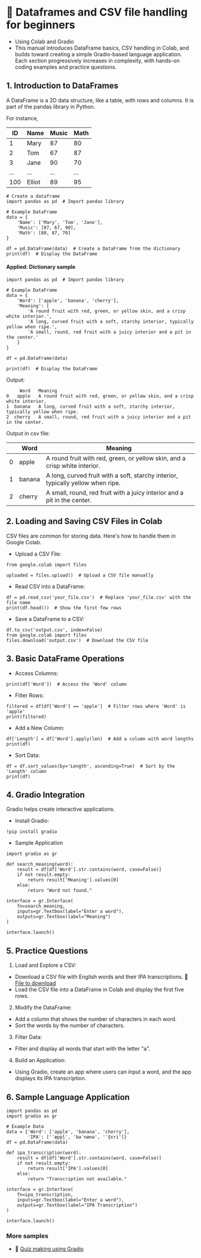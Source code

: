 # 🍃 Dataframes and CSV file handling for beginners

+ Using Colab and Gradio
+ This manual introduces DataFrame basics, CSV handling in Colab, and builds toward creating a simple Gradio-based language application. Each section progressively increases in complexity, with hands-on coding examples and practice questions.

## 1. Introduction to DataFrames
A DataFrame is a 2D data structure, like a table, with rows and columns. It is part of the pandas library in Python.

For instance,

|ID|Name|Music|Math|
|--|--|--|--|
|1|Mary|87|80|
|2|Tom|67|87|
|3|Jane|90|70|
|...|...|...|...|
|100|Elliot|89|95|

```
# Create a dataframe
import pandas as pd  # Import pandas library

# Example DataFrame
data = {
    'Name': ['Mary', 'Tom', 'Jane'],
    'Music': [87, 67, 90],
    'Math': [80, 87, 70]
}

df = pd.DataFrame(data)  # Create a DataFrame from the dictionary
print(df)  # Display the DataFrame
```
#### Applied: Dictionary sample

```
import pandas as pd  # Import pandas library

# Example DataFrame
data = {
    'Word': ['apple', 'banana', 'cherry'],
    'Meaning': [
        'A round fruit with red, green, or yellow skin, and a crisp white interior.',
        'A long, curved fruit with a soft, starchy interior, typically yellow when ripe.',
        'A small, round, red fruit with a juicy interior and a pit in the center.'
    ]
}

df = pd.DataFrame(data)

print(df)  # Display the DataFrame

```

Output:

```
     Word   Meaning
0   apple   A round fruit with red, green, or yellow skin, and a crisp white interior.
1  banana   A long, curved fruit with a soft, starchy interior, typically yellow when ripe.
2  cherry   A small, round, red fruit with a juicy interior and a pit in the center.

```

Output in csv file:

|  |Word|Meaning|
|--|--|--|
|0|   apple|   A round fruit with red, green, or yellow skin, and a crisp white interior.|
|1|  banana|   A long, curved fruit with a soft, starchy interior, typically yellow when ripe.|
|2|  cherry|   A small, round, red fruit with a juicy interior and a pit in the center.|



## 2. Loading and Saving CSV Files in Colab
CSV files are common for storing data. Here's how to handle them in Google Colab.

+ Upload a CSV File:
  
```
from google.colab import files

uploaded = files.upload()  # Upload a CSV file manually

```

+ Read CSV into a DataFrame:

```
df = pd.read_csv('your_file.csv')  # Replace 'your_file.csv' with the file name
print(df.head())  # Show the first few rows

```
+ Save a DataFrame to a CSV:

```
df.to_csv('output.csv', index=False)
from google.colab import files
files.download('output.csv')  # Download the CSV file

```
## 3. Basic DataFrame Operations

+ Access Columns:

```
print(df['Word'])  # Access the 'Word' column
```

+ Filter Rows:

```
filtered = df[df['Word'] == 'apple']  # Filter rows where 'Word' is 'apple'
print(filtered)
```
+ Add a New Column:

```
df['Length'] = df['Word'].apply(len)  # Add a column with word lengths
print(df)
```

+ Sort Data:

```
df = df.sort_values(by='Length', ascending=True)  # Sort by the 'Length' column
print(df)
```

## 4. Gradio Integration
Gradio helps create interactive applications.

+ Install Gradio:

```
!pip install gradio
```

+ Sample Application

```
import gradio as gr

def search_meaning(word):
    result = df[df['Word'].str.contains(word, case=False)]
    if not result.empty:
        return result['Meaning'].values[0]
    else:
        return "Word not found."

interface = gr.Interface(
    fn=search_meaning,
    inputs=gr.Textbox(label="Enter a word"),
    outputs=gr.Textbox(label="Meaning")
)

interface.launch()
```

## 5. Practice Questions

1. Load and Explore a CSV:

+ Download a CSV file with English words and their IPA transcriptions. 💾 [File to download](https://raw.githubusercontent.com/MK316/Coding4ET/refs/heads/main/data/word_transcriptions.csv)
+ Load the CSV file into a DataFrame in Colab and display the first five rows.

2. Modify the DataFrame:

+ Add a column that shows the number of characters in each word.
+ Sort the words by the number of characters.

3. Filter Data:

+ Filter and display all words that start with the letter "a".

4. Build an Application:

+ Using Gradio, create an app where users can input a word, and the app displays its IPA transcription.

## 6. Sample Language Application

```
import pandas as pd
import gradio as gr

# Example Data
data = {'Word': ['apple', 'banana', 'cherry'],
        'IPA': ['ˈæppl̩', 'bəˈnænə', 'ˈʧɛri']}
df = pd.DataFrame(data)

def ipa_transcription(word):
    result = df[df['Word'].str.contains(word, case=False)]
    if not result.empty:
        return result['IPA'].values[0]
    else:
        return "Transcription not available."

interface = gr.Interface(
    fn=ipa_transcription,
    inputs=gr.Textbox(label="Enter a word"),
    outputs=gr.Textbox(label="IPA Transcription")
)

interface.launch()

```
### More samples

+ 🐥 [Quiz making using Gradio](https://github.com/MK316/Coding4ET/blob/main/Lessons/gradioAPP_sample_1120.ipynb)

